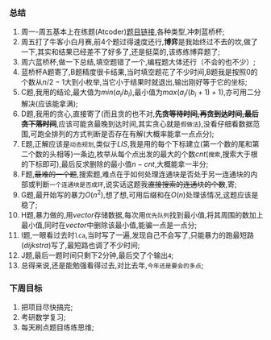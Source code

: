 ### 总结

1. 周一-周五基本上在练题(Atcoder)[题目链接](https://kenkoooo.com/atcoder/#/training),各种类型,冲刺蓝桥杯;
2. 周五打了牛客小白月赛,前4个题过得速度还行,**博弈**是我始终过不去的坎,做了一下,其实和结果已经差不了好多了,还是挺菜的,该练练博弈题了;
3. 周六蓝桥杯,做一下总结,填空题错了一个,编程题大体还行（不会的也不少）;
4. 蓝桥杯A题寄了,B题精度很卡结果,当时填空题花了不少时间,B题我是按照$0$的个数从$n/2-1$大到小枚举,当它小于结果时就退出,输出刚好等于它的坐标;
5. C题,我用的结论,最大值为$min(a_i/b_i)$,最小值为$max(a_i/(b_i+1)+1)$,亦可用二分解决(应该能拿满);
6. D题,我用的贪心,直接寄了(而且贪的也不对,~~**先贪等待时间,再贪到达时间,最后贪下落时间**~~,应该可能贪最晚到达时间,其实贪心就是`假做法`),没看仔细看数据范围,可跑全排列的方式判断是否存在有解(大概率能拿一点点分);
7. E题,正解应该是`动态规划`,类似于$LIS$,我是用的每个下标建立(第一个数的尾和第二个数的头相等)一条边,枚举从每个点出发的最大的个数$cnt$(`搜索`,搜索大于根的下标即可),最后反求删除的最小值$n-cnt$,大概能拿一半分;
8. F题,~~最难的一个题~~,搜索题,难点在于如何处理连通块是否处于另一连通块的内部或判断`一个连通块是否成环`,说实话这题我~~直接搜索的连通块的个数~~,寄;
9. G题,最开始写的暴力$O(n^2)$,想了想,可用后缀和在$O(n)$处理该情况,这题应该是稳了;
10. H题,暴力做的,用$vector$存储数据,每次用`优先队列`找到最小值,将其周围的数加上最小值,同时在$vector$中删除该最小值,能骗一点是一点分;
11. I题,一眼看过去时`lca`,当时写了一遍,发现自己不会写了,只能暴力的跑最短路($dijkstra$)写了,最短路也调了不少时间;
12. J题,最后一题时间只剩下$2$分钟,最后交了个输出`4`;
13. 总得来说,还是能勉强看得过去,对比去年,`今年还是要会的多点`;


### 下周目标

1. 把项目尽快搞完;
2. 考研数学复习;
3. 每天刷点题目练练思维;


